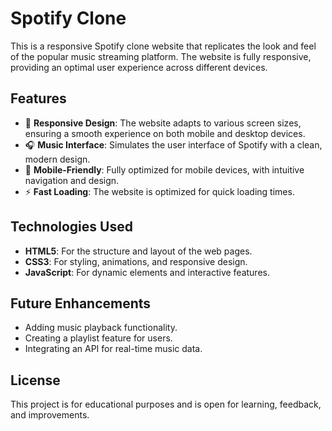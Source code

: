 # **Spotify Clone**

This is a responsive Spotify clone website that replicates the look and feel of the popular music streaming platform. The website is fully responsive, providing an optimal user experience across different devices.


## **Features**

* 🎵 **Responsive Design**: The website adapts to various screen sizes, ensuring a smooth experience on both mobile and desktop devices.  
* 🎧 **Music Interface**: Simulates the user interface of Spotify with a clean, modern design.  
* 📱 **Mobile-Friendly**: Fully optimized for mobile devices, with intuitive navigation and design.  
* ⚡ **Fast Loading**: The website is optimized for quick loading times.

## **Technologies Used**

* **HTML5**: For the structure and layout of the web pages.  
* **CSS3**: For styling, animations, and responsive design.  
* **JavaScript**: For dynamic elements and interactive features.


## **Future Enhancements**

* Adding music playback functionality.  
* Creating a playlist feature for users.  
* Integrating an API for real-time music data.

## **License**

This project is for educational purposes and is open for learning, feedback, and improvements.

